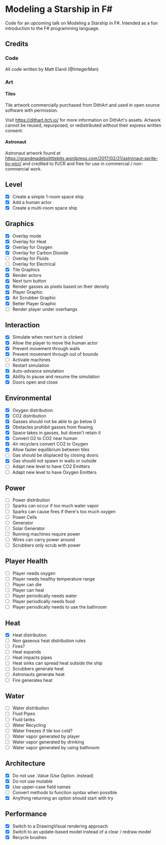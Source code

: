 # Modeling a Starship in F#
Code for an upcoming talk on Modeling a Starship in F#. Intended as a fun introduction to the F# programming language.

## Credits

### Code
All code written by Matt Eland (@IntegerMan)

### Art

#### Tiles

Tile artwork commercially purchased from DithArt and used in open source software with permission.

Visit https://dithart.itch.io/ for more information on DithArt's assets. Artwork cannot be reused, repurposed, or redistributed without their express written consent.

#### Astronaut

Astronaut artwork found at https://grandmadebslittlebits.wordpress.com/2017/02/21/astronaut-sprite-by-pjcr/ and credited to PJCR and free for use in commercial / non-commercial work.

## Level

- [x] Create a simple 1-room space ship
- [x] Add a human actor
- [x] Create a multi-room space ship

## Graphics

- [x] Overlay mode
- [x] Overlay for Heat
- [x] Overlay for Oxygen
- [x] Overlay for Carbon Dioxide
- [ ] Overlay for Fluids
- [ ] Overlay for Electrical
- [x] Tile Graphics
- [x] Render actors
- [x] Next turn button
- [x] Render gasses as pixels based on their density
- [x] Player Graphic
- [x] Air Scrubber Graphic
- [x] Better Player Graphic
- [ ] Render player under overhangs

## Interaction

- [x] Simulate when next turn is clicked
- [x] Allow the player to move the human actor
- [x] Prevent movement through walls
- [x] Prevent movement through out of bounds
- [ ] Activate machines
- [ ] Restart simulation
- [x] Auto-advance simulation
- [x] Ability to pause and resume the simulation
- [x] Doors open and close

## Environmental

- [x] Oxygen distribution
- [x] CO2 distribution
- [x] Gasses should not be able to go below 0
- [x] Obstacles prohibit gasses from flowing
- [x] Space takes in gasses, but doesn't retain it
- [x] Convert O2 to CO2 near human
- [x] Air recyclers convert CO2 to Oxygen
- [x] Allow faster equilibrium between tiles
- [ ] Gas should be displaced by closing doors
- [x] Gas should not spawn in walls or outside
- [ ] Adapt new level to have CO2 Emitters
- [ ] Adapt new level to have Oxygen Emitters

## Power

- [ ] Power distribution
- [ ] Sparks can occur if too much water vapor
- [ ] Sparks can cause fires if there's too much oxygen
- [ ] Power Cells
- [ ] Generator
- [ ] Solar Generator
- [ ] Running machines require power
- [ ] Wires can carry power around
- [ ] Scrubbers only scrub with power

## Player Health

- [ ] Player needs oxygen
- [ ] Player needs healthy temperature range
- [ ] Player can die
- [ ] Player can heal
- [ ] Player periodically needs water
- [ ] Player periodically needs food
- [ ] Player periodically needs to use the bathroom

## Heat

- [x] Heat distribution
- [ ] Non gaseous heat distribution rules
- [ ] Fires?
- [ ] Heat expands
- [ ] Heat impacts pipes
- [ ] Heat sinks can spread heat outside the ship
- [ ] Scrubbers generate heat
- [ ] Astronauts generate heat
- [ ] Fire generates heat

## Water

- [ ] Water distribution
- [ ] Fluid Pipes
- [ ] Fluid tanks
- [ ] Water Recycling
- [ ] Water freezes if tile too cold?
- [ ] Water vapor generated by player
- [ ] Water vapor generated by drinking
- [ ] Water vapor generated by using bathroom

## Architecture

- [x] Do not use .Value (Use Option. instead)
- [x] Do not use mutable
- [x] Use upper-case field names
- [ ] Convert methods to function syntax when possible
- [x] Anything returning an option should start with try

## Performance
- [x] Switch to a DrawingVisual rendering approach
- [x] Switch to an update-based model instead of a clear / redraw model
- [x] Recycle brushes